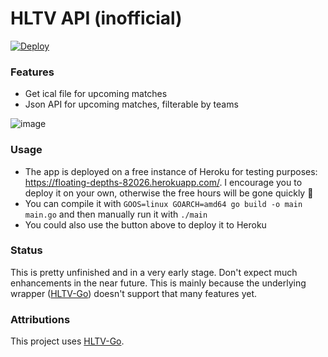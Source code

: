 # HLTV API (inofficial)
[![Deploy](https://www.herokucdn.com/deploy/button.svg)](https://heroku.com/deploy?template=https://github.com/mammuth/hltv-api)

### Features
- Get ical file for upcoming matches
- Json API for upcoming matches, filterable by teams

![image](https://user-images.githubusercontent.com/3121306/74592853-84c90500-5025-11ea-9e88-d5d58f9fd20d.png)


### Usage
- The app is deployed on a free instance of Heroku for testing purposes: https://floating-depths-82026.herokuapp.com/. I encourage you to deploy it on your own, otherwise the free hours will be gone quickly :see_no_evil:
- You can compile it with `GOOS=linux GOARCH=amd64 go build -o main main.go` and then manually run it with `./main`
- You could also use the button above to deploy it to Heroku

### Status
This is pretty unfinished and in a very early stage. 
Don't expect much enhancements in the near future. 
This is mainly because the underlying wrapper ([HLTV-Go](https://github.com/Olament/HLTV-Go)) doesn't support that many features yet.

### Attributions
This project uses [HLTV-Go](https://github.com/Olament/HLTV-Go).
